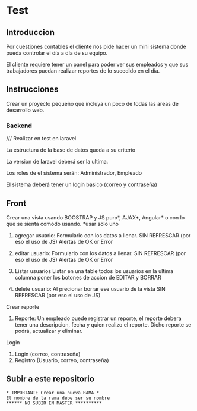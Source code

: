 # Test

## Introduccion

Por cuestiones contables el cliente nos pide hacer un mini sistema donde pueda controlar el día a día de su equipo.

El cliente requiere tener un panel para poder ver sus empleados y que sus trabajadores puedan realizar reportes de lo sucedido en el dia.


## Instrucciones

Crear un proyecto pequeño que incluya un poco de todas las areas de desarrollo web.

### Backend

/// Realizar en test en laravel

La estructura de la base de datos queda a su criterio

La version de laravel deberá ser la ultima.

Los roles de el sistema serán: Administrador, Empleado

El sistema deberá tener un login basico (correo y contraseña)

## Front

Crear una vista usando BOOSTRAP y JS puro*, AJAX*, Angular* o con lo que se sienta comodo usando.
*usar solo uno

1. agregar usuario: 
    Formulario con los datos a llenar. SIN REFRESCAR (por eso el uso de JS)
    Alertas de OK or Error
    
2. editar usuario: 
    Formulario con los datos a llenar. SIN REFRESCAR (por eso el uso de JS)
    Alertas de OK or Error
    
3. Listar usuarios
    Listar en una table todos los usuarios en la ultima columna poner los botones de accion de EDITAR y BORRAR 
    
4. delete usuario:
    Al precionar borrar ese usuario de la vista SIN REFRESCAR (por eso el uso de JS)

Crear reporte

1. Reporte: 
    Un empleado puede registrar un reporte, el reporte debera tener una descripcion, fecha y quien realizo el reporte.
    Dicho reporte se podrá, actualizar y eliminar.

Login

1. Login (correo, contraseña)
2. Registro (Usuario, correo, contraseña)

## Subir a este repositorio
    * IMPORTANTE Crear una nueva RAMA *
    El nombre de la rama debe ser su nombre
    ****** NO SUBIR EN MASTER **********

